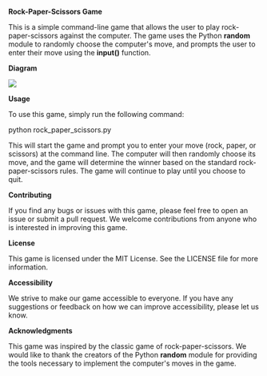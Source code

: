 ﻿**Rock-Paper-Scissors Game**

This is a simple command-line game that allows the user to play rock-paper-scissors against the computer. The game uses the Python **random** module to randomly choose the computer's move, and prompts the user to enter their move using the **input()** function.

**Diagram**

![](Aspose.Words.495c77f4-af54-4a58-afe3-ea9d7a73b4d6.001.png)

**Usage**

To use this game, simply run the following command:

python rock\_paper\_scissors.py 

This will start the game and prompt you to enter your move (rock, paper, or scissors) at the command line. The computer will then randomly choose its move, and the game will determine the winner based on the standard rock-paper-scissors rules. The game will continue to play until you choose to quit.

**Contributing**

If you find any bugs or issues with this game, please feel free to open an issue or submit a pull request. We welcome contributions from anyone who is interested in improving this game.

**License**

This game is licensed under the MIT License. See the LICENSE file for more information.

**Accessibility**

We strive to make our game accessible to everyone. If you have any suggestions or feedback on how we can improve accessibility, please let us know.

**Acknowledgments**

This game was inspired by the classic game of rock-paper-scissors. We would like to thank the creators of the Python **random** module for providing the tools necessary to implement the computer's moves in the game.


